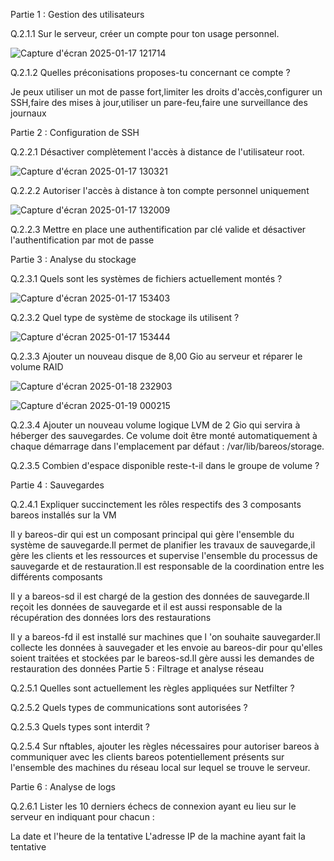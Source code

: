 Partie 1 : Gestion des utilisateurs

Q.2.1.1 Sur le serveur, créer un compte pour ton usage personnel.

![Capture d'écran 2025-01-17 121714](https://github.com/user-attachments/assets/689979b6-865d-4c64-b16f-66fe927f08fe)

Q.2.1.2 Quelles préconisations proposes-tu concernant ce compte ?

Je peux utiliser un mot de passe fort,limiter les droits d'accès,configurer un SSH,faire des mises à jour,utiliser un pare-feu,faire une surveillance des journaux

Partie 2 : Configuration de SSH

Q.2.2.1 Désactiver complètement l'accès à distance de l'utilisateur root.

![Capture d'écran 2025-01-17 130321](https://github.com/user-attachments/assets/9765abbd-8e98-4e3c-9f3f-807ca473133d)

Q.2.2.2 Autoriser l'accès à distance à ton compte personnel uniquement

![Capture d'écran 2025-01-17 132009](https://github.com/user-attachments/assets/18a1fbbb-37f4-4f92-a759-1c3920951c27)

Q.2.2.3 Mettre en place une authentification par clé valide et désactiver l'authentification par mot de passe

Partie 3 : Analyse du stockage

Q.2.3.1 Quels sont les systèmes de fichiers actuellement montés ?

![Capture d'écran 2025-01-17 153403](https://github.com/user-attachments/assets/942a2d6d-b8e2-4ab8-8fff-391da5f5e05d)

Q.2.3.2 Quel type de système de stockage ils utilisent ?

![Capture d'écran 2025-01-17 153444](https://github.com/user-attachments/assets/eaa50072-c565-4ef1-82e6-545645f41ab4)

Q.2.3.3 Ajouter un nouveau disque de 8,00 Gio au serveur et réparer le volume RAID

![Capture d'écran 2025-01-18 232903](https://github.com/user-attachments/assets/713ff5ce-3243-434d-a7f4-7dff0de871a3)

![Capture d'écran 2025-01-19 000215](https://github.com/user-attachments/assets/960a1f06-c30b-4162-9bb0-6f77eefb0dea)

Q.2.3.4 Ajouter un nouveau volume logique LVM de 2 Gio qui servira à héberger des sauvegardes. Ce volume doit être monté automatiquement à chaque démarrage dans l'emplacement par défaut : /var/lib/bareos/storage.

Q.2.3.5 Combien d'espace disponible reste-t-il dans le groupe de volume ?

Partie 4 : Sauvegardes

Q.2.4.1 Expliquer succinctement les rôles respectifs des 3 composants bareos installés sur la VM

Il y bareos-dir qui est un composant principal qui gère l'ensemble du système de sauvegarde.Il permet de planifier les travaux de sauvegarde,il gère les clients et les ressources et supervise l'ensemble du processus de sauvegarde et de restauration.Il est responsable de la coordination entre les différents composants

Il y a bareos-sd il est chargé de la gestion des données de sauvegarde.Il reçoit les données de sauvegarde et il est aussi responsable de la récupération des données lors des restaurations

Il y a bareos-fd il est installé sur machines que l 'on souhaite sauvegarder.Il collecte les données à sauvegader et les envoie au bareos-dir pour qu'elles soient traitées et stockées par le bareos-sd.Il gère aussi les demandes de restauration des données
Partie 5 : Filtrage et analyse réseau

Q.2.5.1 Quelles sont actuellement les règles appliquées sur Netfilter ?

Q.2.5.2 Quels types de communications sont autorisées ?

Q.2.5.3 Quels types sont interdit ?

Q.2.5.4 Sur nftables, ajouter les règles nécessaires pour autoriser bareos à communiquer avec les clients bareos potentiellement présents sur l'ensemble des machines du réseau local sur lequel se trouve le serveur.

Partie 6 : Analyse de logs

Q.2.6.1 Lister les 10 derniers échecs de connexion ayant eu lieu sur le serveur en indiquant pour chacun :

La date et l'heure de la tentative
L'adresse IP de la machine ayant fait la tentative

